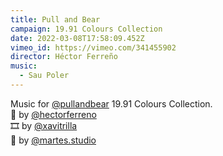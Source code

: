 ```yaml
---
title: Pull and Bear
campaign: 19.91 Colours Collection
date: 2022-03-08T17:58:09.452Z
vimeo_id: https://vimeo.com/341455902
director: Héctor Ferreño
music:
  - Sau Poler
---
```

Music for [@pullandbear](https://www.instagram.com/pullandbear/) 19.91 Colours Collection.\
🎥 by [@hectorferreno](https://www.instagram.com/hectorferreno/)\
🎞 by [@xavitrilla](https://www.instagram.com/xavitrilla/)\
🎨 by [@martes.studio](https://www.instagram.com/martes.studio/)
